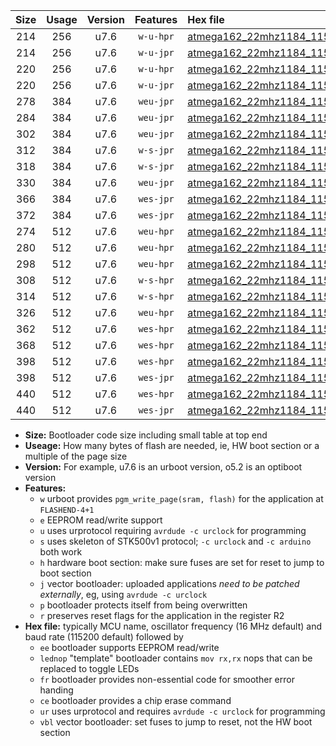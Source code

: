 |Size|Usage|Version|Features|Hex file|
|:-:|:-:|:-:|:-:|:--|
|214|256|u7.6|`w-u-hpr`|[atmega162_22mhz1184_115200bps_ur.hex](https://raw.githubusercontent.com/stefanrueger/urboot/main//atmega162_22mhz1184_115200bps_ur.hex)|
|214|256|u7.6|`w-u-jpr`|[atmega162_22mhz1184_115200bps_ur_vbl.hex](https://raw.githubusercontent.com/stefanrueger/urboot/main//atmega162_22mhz1184_115200bps_ur_vbl.hex)|
|220|256|u7.6|`w-u-hpr`|[atmega162_22mhz1184_115200bps_lednop_ur.hex](https://raw.githubusercontent.com/stefanrueger/urboot/main//atmega162_22mhz1184_115200bps_lednop_ur.hex)|
|220|256|u7.6|`w-u-jpr`|[atmega162_22mhz1184_115200bps_lednop_ur_vbl.hex](https://raw.githubusercontent.com/stefanrueger/urboot/main//atmega162_22mhz1184_115200bps_lednop_ur_vbl.hex)|
|278|384|u7.6|`weu-jpr`|[atmega162_22mhz1184_115200bps_ee_ur_vbl.hex](https://raw.githubusercontent.com/stefanrueger/urboot/main//atmega162_22mhz1184_115200bps_ee_ur_vbl.hex)|
|284|384|u7.6|`weu-jpr`|[atmega162_22mhz1184_115200bps_ee_lednop_ur_vbl.hex](https://raw.githubusercontent.com/stefanrueger/urboot/main//atmega162_22mhz1184_115200bps_ee_lednop_ur_vbl.hex)|
|302|384|u7.6|`weu-jpr`|[atmega162_22mhz1184_115200bps_ee_lednop_fr_ur_vbl.hex](https://raw.githubusercontent.com/stefanrueger/urboot/main//atmega162_22mhz1184_115200bps_ee_lednop_fr_ur_vbl.hex)|
|312|384|u7.6|`w-s-jpr`|[atmega162_22mhz1184_115200bps_vbl.hex](https://raw.githubusercontent.com/stefanrueger/urboot/main//atmega162_22mhz1184_115200bps_vbl.hex)|
|318|384|u7.6|`w-s-jpr`|[atmega162_22mhz1184_115200bps_lednop_vbl.hex](https://raw.githubusercontent.com/stefanrueger/urboot/main//atmega162_22mhz1184_115200bps_lednop_vbl.hex)|
|330|384|u7.6|`weu-jpr`|[atmega162_22mhz1184_115200bps_ee_lednop_fr_ce_ur_vbl.hex](https://raw.githubusercontent.com/stefanrueger/urboot/main//atmega162_22mhz1184_115200bps_ee_lednop_fr_ce_ur_vbl.hex)|
|366|384|u7.6|`wes-jpr`|[atmega162_22mhz1184_115200bps_ee_vbl.hex](https://raw.githubusercontent.com/stefanrueger/urboot/main//atmega162_22mhz1184_115200bps_ee_vbl.hex)|
|372|384|u7.6|`wes-jpr`|[atmega162_22mhz1184_115200bps_ee_lednop_vbl.hex](https://raw.githubusercontent.com/stefanrueger/urboot/main//atmega162_22mhz1184_115200bps_ee_lednop_vbl.hex)|
|274|512|u7.6|`weu-hpr`|[atmega162_22mhz1184_115200bps_ee_ur.hex](https://raw.githubusercontent.com/stefanrueger/urboot/main//atmega162_22mhz1184_115200bps_ee_ur.hex)|
|280|512|u7.6|`weu-hpr`|[atmega162_22mhz1184_115200bps_ee_lednop_ur.hex](https://raw.githubusercontent.com/stefanrueger/urboot/main//atmega162_22mhz1184_115200bps_ee_lednop_ur.hex)|
|298|512|u7.6|`weu-hpr`|[atmega162_22mhz1184_115200bps_ee_lednop_fr_ur.hex](https://raw.githubusercontent.com/stefanrueger/urboot/main//atmega162_22mhz1184_115200bps_ee_lednop_fr_ur.hex)|
|308|512|u7.6|`w-s-hpr`|[atmega162_22mhz1184_115200bps.hex](https://raw.githubusercontent.com/stefanrueger/urboot/main//atmega162_22mhz1184_115200bps.hex)|
|314|512|u7.6|`w-s-hpr`|[atmega162_22mhz1184_115200bps_lednop.hex](https://raw.githubusercontent.com/stefanrueger/urboot/main//atmega162_22mhz1184_115200bps_lednop.hex)|
|326|512|u7.6|`weu-hpr`|[atmega162_22mhz1184_115200bps_ee_lednop_fr_ce_ur.hex](https://raw.githubusercontent.com/stefanrueger/urboot/main//atmega162_22mhz1184_115200bps_ee_lednop_fr_ce_ur.hex)|
|362|512|u7.6|`wes-hpr`|[atmega162_22mhz1184_115200bps_ee.hex](https://raw.githubusercontent.com/stefanrueger/urboot/main//atmega162_22mhz1184_115200bps_ee.hex)|
|368|512|u7.6|`wes-hpr`|[atmega162_22mhz1184_115200bps_ee_lednop.hex](https://raw.githubusercontent.com/stefanrueger/urboot/main//atmega162_22mhz1184_115200bps_ee_lednop.hex)|
|398|512|u7.6|`wes-hpr`|[atmega162_22mhz1184_115200bps_ee_lednop_fr.hex](https://raw.githubusercontent.com/stefanrueger/urboot/main//atmega162_22mhz1184_115200bps_ee_lednop_fr.hex)|
|398|512|u7.6|`wes-jpr`|[atmega162_22mhz1184_115200bps_ee_lednop_fr_vbl.hex](https://raw.githubusercontent.com/stefanrueger/urboot/main//atmega162_22mhz1184_115200bps_ee_lednop_fr_vbl.hex)|
|440|512|u7.6|`wes-hpr`|[atmega162_22mhz1184_115200bps_ee_lednop_fr_ce.hex](https://raw.githubusercontent.com/stefanrueger/urboot/main//atmega162_22mhz1184_115200bps_ee_lednop_fr_ce.hex)|
|440|512|u7.6|`wes-jpr`|[atmega162_22mhz1184_115200bps_ee_lednop_fr_ce_vbl.hex](https://raw.githubusercontent.com/stefanrueger/urboot/main//atmega162_22mhz1184_115200bps_ee_lednop_fr_ce_vbl.hex)|

- **Size:** Bootloader code size including small table at top end
- **Useage:** How many bytes of flash are needed, ie, HW boot section or a multiple of the page size
- **Version:** For example, u7.6 is an urboot version, o5.2 is an optiboot version
- **Features:**
  + `w` urboot provides `pgm_write_page(sram, flash)` for the application at `FLASHEND-4+1`
  + `e` EEPROM read/write support
  + `u` uses urprotocol requiring `avrdude -c urclock` for programming
  + `s` uses skeleton of STK500v1 protocol; `-c urclock` and `-c arduino` both work
  + `h` hardware boot section: make sure fuses are set for reset to jump to boot section
  + `j` vector bootloader: uploaded applications *need to be patched externally*, eg, using `avrdude -c urclock`
  + `p` bootloader protects itself from being overwritten
  + `r` preserves reset flags for the application in the register R2
- **Hex file:** typically MCU name, oscillator frequency (16 MHz default) and baud rate (115200 default) followed by
  + `ee` bootloader supports EEPROM read/write
  + `lednop` "template" bootloader contains `mov rx,rx` nops that can be replaced to toggle LEDs
  + `fr` bootloader provides non-essential code for smoother error handing
  + `ce` bootloader provides a chip erase command
  + `ur` uses urprotocol and requires `avrdude -c urclock` for programming
  + `vbl` vector bootloader: set fuses to jump to reset, not the HW boot section
